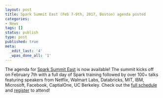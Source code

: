 ```yaml
---
layout: post
title: Spark Summit East (Feb 7-9th, 2017, Boston) agenda posted
categories:
- News
tags: []
status: publish
type: post
published: true
meta:
  _edit_last: '4'
  _wpas_done_all: '1'
---
```


The agenda for <a href="https://spark-summit.org/east-2017/">Spark Summit East</a> is now available! The summit kicks off on February 7th with a full day of Spark training followed by over 100+ talks featuring speakers from Netflix, Walmart Labs, Databricks, MIT, IBM, Microsoft, Facebook, CaptialOne, UC Berkeley. Check out the <a href="https://spark-summit.org/east-2017/schedule/">full schedule</a> and <a href="https://r.online-reg.com/Spark_Summit_East_2017/register?_ga=1.206399123.1866651156.1438551610">register</a> to attend!